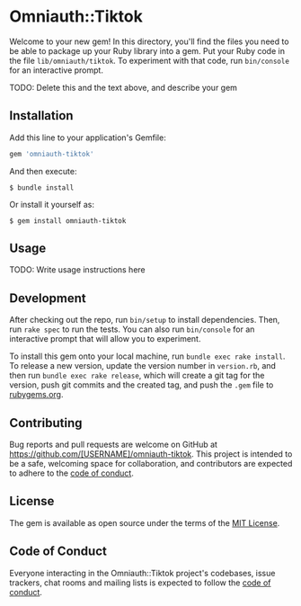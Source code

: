 # Omniauth::Tiktok

Welcome to your new gem! In this directory, you'll find the files you need to be able to package up your Ruby library into a gem. Put your Ruby code in the file `lib/omniauth/tiktok`. To experiment with that code, run `bin/console` for an interactive prompt.

TODO: Delete this and the text above, and describe your gem

## Installation

Add this line to your application's Gemfile:

```ruby
gem 'omniauth-tiktok'
```

And then execute:

    $ bundle install

Or install it yourself as:

    $ gem install omniauth-tiktok

## Usage

TODO: Write usage instructions here

## Development

After checking out the repo, run `bin/setup` to install dependencies. Then, run `rake spec` to run the tests. You can also run `bin/console` for an interactive prompt that will allow you to experiment.

To install this gem onto your local machine, run `bundle exec rake install`. To release a new version, update the version number in `version.rb`, and then run `bundle exec rake release`, which will create a git tag for the version, push git commits and the created tag, and push the `.gem` file to [rubygems.org](https://rubygems.org).

## Contributing

Bug reports and pull requests are welcome on GitHub at https://github.com/[USERNAME]/omniauth-tiktok. This project is intended to be a safe, welcoming space for collaboration, and contributors are expected to adhere to the [code of conduct](https://github.com/[USERNAME]/omniauth-tiktok/blob/master/CODE_OF_CONDUCT.md).

## License

The gem is available as open source under the terms of the [MIT License](https://opensource.org/licenses/MIT).

## Code of Conduct

Everyone interacting in the Omniauth::Tiktok project's codebases, issue trackers, chat rooms and mailing lists is expected to follow the [code of conduct](https://github.com/[USERNAME]/omniauth-tiktok/blob/master/CODE_OF_CONDUCT.md).
